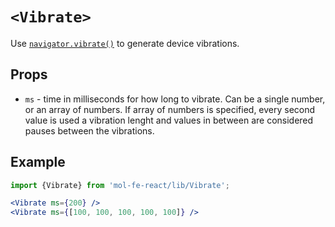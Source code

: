 # `<Vibrate>`

Use [`navigator.vibrate()`](https://developer.mozilla.org/en-US/docs/Web/API/Vibration_API) to generate
device vibrations.

## Props

  - `ms` - time in milliseconds for how long to vibrate. Can be a single number, or an array of numbers.
  If array of numbers is specified, every second value is used a vibration lenght and values in between
  are considered pauses between the vibrations.

## Example

```jsx
import {Vibrate} from 'mol-fe-react/lib/Vibrate';

<Vibrate ms={200} />
<Vibrate ms={[100, 100, 100, 100, 100]} />
```
